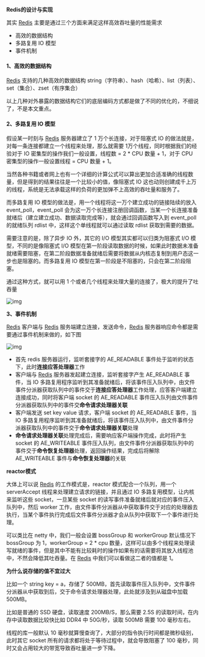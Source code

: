 **Redis的设计与实现**

其实 [Redis](http://mp.weixin.qq.com/s?__biz=MzI3ODcxMzQzMw==&mid=2247493806&idx=1&sn=c4988a38efd6555338615d932ce7522e&chksm=eb506d98dc27e48eab55be68da483102bc828704485a5740785afdf7bec525acbafc4697a4a8&scene=21#wechat_redirect) 主要是通过三个方面来满足这样高效吞吐量的性能需求

- 高效的数据结构
- 多路复用 IO 模型
- 事件机制

#### **1、高效的数据结构**

[Redis](http://mp.weixin.qq.com/s?__biz=MzI3ODcxMzQzMw==&mid=2247493806&idx=1&sn=c4988a38efd6555338615d932ce7522e&chksm=eb506d98dc27e48eab55be68da483102bc828704485a5740785afdf7bec525acbafc4697a4a8&scene=21#wechat_redirect) 支持的几种高效的数据结构 string（字符串）、hash（哈希）、list（列表）、set（集合）、zset（有序集合）

以上几种对外暴露的数据结构它们的底层编码方式都是做了不同的优化的，不细说了，不是本文重点。

#### **2、多路复用 IO 模型**

假设某一时刻与 [Redis](http://mp.weixin.qq.com/s?__biz=MzI3ODcxMzQzMw==&mid=2247493806&idx=1&sn=c4988a38efd6555338615d932ce7522e&chksm=eb506d98dc27e48eab55be68da483102bc828704485a5740785afdf7bec525acbafc4697a4a8&scene=21#wechat_redirect) 服务器建立了 1 万个长连接，对于阻塞式 IO 的做法就是，对每一条连接都建立一个线程来处理，那么就需要 1万个线程，同时根据我们的经验对于 IO 密集型的操作我们一般设置，线程数 = 2 * CPU 数量 + 1，对于 CPU 密集型的操作一般设置线程 = CPU 数量 + 1。

当然各种书籍或者网上也有一个详细的计算公式可以算出更加合适准确的线程数量，但是得到的结果往往是一个比较小的值，像阻塞式 IO 这也动则创建成千上万的线程，系统是无法承载这样的负荷的更加弹不上高效的吞吐量和服务了。

而多路复用 IO 模型的做法是，用一个线程将这一万个建立成功的链接陆续的放入 event_poll，event_poll 会为这一万个长连接注册回调函数，当某一个长连接准备就绪后（建立建立成功、数据读取完成等），就会通过回调函数写入到 event_poll 的就绪队列 rdlist 中，这样这个单线程就可以通过读取 rdlist 获取到需要的数据。

需要注意的是，除了异步 IO 外，其它的 I/O 模型其实都可以归类为阻塞式 I/O 模型，不同的是像阻塞式 I/O 模型在第一阶段读取数据的时候，如果此时数据未准备就绪需要阻塞，在第二阶段数据准备就绪后需要将数据从内核态复制到用户态这一步也是阻塞的。而多路复用 IO 模型在第一阶段是不阻塞的，只会在第二阶段阻塞。

通过这种方式，就可以用 1 个或者几个线程来处理大量的连接了，极大的提升了吐吞量

![img](https://img2020.cnblogs.com/other/1218593/202006/1218593-20200622151400164-1783867940.jpg)

**3、事件机制**

[Redis](http://mp.weixin.qq.com/s?__biz=MzI3ODcxMzQzMw==&mid=2247493806&idx=1&sn=c4988a38efd6555338615d932ce7522e&chksm=eb506d98dc27e48eab55be68da483102bc828704485a5740785afdf7bec525acbafc4697a4a8&scene=21#wechat_redirect) 客户端与 [Redis](http://mp.weixin.qq.com/s?__biz=MzI3ODcxMzQzMw==&mid=2247493806&idx=1&sn=c4988a38efd6555338615d932ce7522e&chksm=eb506d98dc27e48eab55be68da483102bc828704485a5740785afdf7bec525acbafc4697a4a8&scene=21#wechat_redirect) 服务端建立连接，发送命令，[Redis](http://mp.weixin.qq.com/s?__biz=MzI3ODcxMzQzMw==&mid=2247493806&idx=1&sn=c4988a38efd6555338615d932ce7522e&chksm=eb506d98dc27e48eab55be68da483102bc828704485a5740785afdf7bec525acbafc4697a4a8&scene=21#wechat_redirect) 服务器响应命令都是需要通过事件机制来做的，如下图

![img](https://img2020.cnblogs.com/other/1218593/202006/1218593-20200622151401508-1134467469.png)

- 首先 redis 服务器运行，监听套接字的 AE_READABLE 事件处于监听的状态下，此时**连接应答处理器**工作
- 客户端与 [Redis](http://mp.weixin.qq.com/s?__biz=MzI3ODcxMzQzMw==&mid=2247493806&idx=1&sn=c4988a38efd6555338615d932ce7522e&chksm=eb506d98dc27e48eab55be68da483102bc828704485a5740785afdf7bec525acbafc4697a4a8&scene=21#wechat_redirect) 服务器发起建立连接，监听套接字产生 AE_READABLE 事件，当 IO 多路复用程序监听到其准备就绪后，将该事件压入队列中，由文件事件分派器获取队列中的事件交于**连接应答处理器**工作处理，应答客户端建立连接成功，同时将客户端 socket 的 AE_READABLE 事件压入队列由文件事件分派器获取队列中的事件交**命令请求处理器关联**
- 客户端发送 set key value 请求，客户端 socket 的 AE_READABLE 事件，当 IO 多路复用程序监听到其准备就绪后，将该事件压入队列中，由文件事件分派器获取队列中的事件交于**命令请求处理器关联**处理
- **命令请求处理器关联**处理完成后，需要响应客户端操作完成，此时将产生 socket 的 AE_WRITEABLE 事件压入队列，由文件事件分派器获取队列中的事件交于**命令恢复处理器**处理，返回操作结果，完成后将解除 AE_WRITEABLE 事件与**命令恢复处理器**的关联

**reactor模式**

大体上可以说 [Redis](http://mp.weixin.qq.com/s?__biz=MzI3ODcxMzQzMw==&mid=2247493806&idx=1&sn=c4988a38efd6555338615d932ce7522e&chksm=eb506d98dc27e48eab55be68da483102bc828704485a5740785afdf7bec525acbafc4697a4a8&scene=21#wechat_redirect) 的工作模式是，reactor 模式配合一个队列，用一个 serverAccept 线程来处理建立请求的链接，并且通过 IO 多路复用模型，让内核来监听这些 socket，一旦某些 socket 的读写事件准备就绪后就对应的事件压入队列中，然后 worker 工作，由文件事件分派器从中获取事件交于对应的处理器去执行，当某个事件执行完成后文件事件分派器才会从队列中获取下一个事件进行处理。

可以类比在 netty 中，我们一般会设置 bossGroup 和 workerGroup 默认情况下 bossGroup 为 1，workerGroup = 2 * cpu 数量，这样可以由多个线程来处理读写就绪的事件，但是其中不能有比较耗时的操作如果有的话需要将其放入线程池中，不然会降低其吐吞量。在 [Redis](http://mp.weixin.qq.com/s?__biz=MzI3ODcxMzQzMw==&mid=2247493806&idx=1&sn=c4988a38efd6555338615d932ce7522e&chksm=eb506d98dc27e48eab55be68da483102bc828704485a5740785afdf7bec525acbafc4697a4a8&scene=21#wechat_redirect) 中我们可以看做这二者的值都是 1。

**为什么说存储的值不宜过大**

比如一个 string key = a，存储了 500MB，首先读取事件压入队列中，文件事件分派器从中获取到后，交于命令请求处理器处理，此处就涉及到从磁盘中加载 500MB。

比如是普通的 SSD 硬盘，读取速度 200MB/S，那么需要 2.5S 的读取时间，在内存中读取数据比较快比如 DDR4 中 50G/秒，读取 500MB 需要 100 毫秒左右。

线程的库一般默认 10 毫秒就算慢查询了，大部分的指令执行时间都是微秒级别，此时其它 socket 所有的请求都将处于等待过程中，就会导致阻塞了 100 毫秒，同时又会占用较大的带宽导致吞吐量进一步下降。